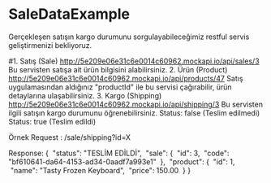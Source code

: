 # SaleDataExample

Gerçekleşen satışın kargo durumunu sorgulayabileceğimiz
restful servis geliştirmenizi bekliyoruz.

#1. Satış (Sale)
http://5e209e06e31c6e0014c60962.mockapi.io/api/sales/3
Bu servisten satışa ait ürün bilgisini alabilirsiniz.
2. Ürün (Product)
http://5e209e06e31c6e0014c60962.mockapi.io/api/products/47
Satış uygulamasından aldığınız "productId" ile bu servisi çağırabilir,
ürün detaylarına ulaşabilirsiniz.
3. Kargo (Shipping)
http://5e209e06e31c6e0014c60962.mockapi.io/api/shipping/3
Bu servisten ilgili satışın kargo durumunu öğrenebilirsiniz.
Status: false (Teslim edilmedi)
Status: true (Teslim edildi)

Örnek Request : /sale/shipping?id=X

Response:
{
 "status": "TESLİM EDİLDİ",
 "sale": {
 "id": 3,
 "code": "bf610641-da64-4153-ad34-0aadf7a993e1"
 },
 "product": {
 "id": 1,
 "name": "Tasty Frozen Keyboard",
 "price": 150.00
 }
}
